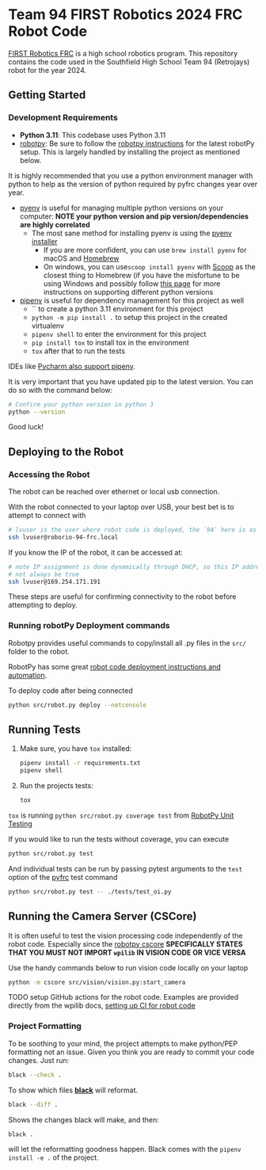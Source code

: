 # Team 94 FIRST Robotics 2024 FRC Robot Code

[FIRST Robotics FRC] is a high school robotics program. This repository contains the code used in the
Southfield High School Team 94 (Retrojays) robot for the year 2024.

## Getting Started

### Development Requirements

* **Python 3.11**: This codebase uses Python 3.11
* [robotpy]: Be sure to follow the [robotpy instructions] for the latest robotPy setup. This is largely handled by
  installing the project as mentioned below.

It is highly recommended that you use a python environment manager with python to help as the version of python required
by pyfrc changes year over year.

* [pyenv] is useful for managing multiple python versions on your computer: **NOTE your python version and pip
  version/dependencies are highly correlated**
    * The most sane method for installing pyenv is using the [pyenv installer]
        * If you are more confident, you can use `brew install pyenv` for macOS and [Homebrew]
        * On windows, you can use`scoop install pyenv` with [Scoop] as the closest thing to Homebrew
          (if you have the misfortune to be using Windows and possibly follow [this page] for more instructions on
          supporting different python versions
* [pipenv] is useful for dependency management for this project as well
    * `` to create a python 3.11 environment for this project
    * `python -m pip install .` to setup this project in the created virtualenv
    * `pipenv shell` to enter the environment for this project
    * `pip install tox` to install tox in the environment
    * `tox` after that to run the tests

IDEs like [Pycharm also support pipenv].

It is very important that you have updated pip to the latest version. You can do so with the command below:

```bash
# Confirm your python version in python 3 
python --version
```


Good luck!

## Deploying to the Robot

### Accessing the Robot

The robot can be reached over ethernet or local usb connection.

With the robot connected to your laptop over USB, your best bet is to attempt to connect with

```bash
# lvuser is the user where robot code is deployed, the `94` here is as programmed when flashing the roborio
ssh lvuser@roborio-94-frc.local
```

If you know the IP of the robot, it can be accessed at:

```bash
# note IP assignment is done dynamically through DHCP, so this IP address may
# not always be true
ssh lvuser@169.254.171.191
```

These steps are useful for confirming connectivity to the robot before attempting to deploy.

### Running robotPy Deployment commands

Robotpy provides useful commands to copy/install all .py files in the `src/` folder to the robot.

RobotPy has some great [robot code deployment instructions and automation].

To deploy code after being connected 
```bash
python src/robot.py deploy --netconsole
```

## Running Tests

1. Make sure, you have `tox` installed:

    ```bash
    pipenv install -r requirements.txt
    pipenv shell
    ```

2. Run the projects tests:

   ```bash
   tox
   ```

`tox` is running `python src/robot.py coverage test` from [RobotPy Unit Testing]

If you would like to run the tests without coverage, you can execute

```bash
python src/robot.py test
```

And individual tests can be run by passing pytest arguments to the `test` option of the [pyfrc] test command

```bash
python src/robot.py test -- ./tests/test_oi.py
```

## Running the Camera Server (CSCore)

It is often useful to test the vision processing code independently of the robot code. Especially since the
[robotpy cscore] **SPECIFICALLY STATES THAT YOU MUST NOT IMPORT `wpilib` IN VISION CODE OR VICE VERSA**

Use the handy commands below to run vision code locally on your laptop

```bash
python -m cscore src/vision/vision.py:start_camera
```

TODO setup GitHub actions for the robot code. Examples are provided directly from the wpilib docs,
[setting up CI for robot code]

### Project Formatting

To be soothing to your mind, the project attempts to make python/PEP formatting not an issue. Given you
think you are ready to commit your code changes. Just run:

```bash
black --check .
```

To show which files **[black]** will reformat.

```bash
black --diff .
```

Shows the changes black will make, and then:

```bash
black .
```

will let the reformatting goodness happen. Black comes with the `pipenv install -e .` of the project.


[black]: https://github.com/ambv/black

[FIRST Robotics FRC]: http://www.usfirst.org/

[Homebrew]: https://brew.sh/

[pipenv]: https://github.com/pypa/pipenv

[pyenv]: https://github.com/pyenv/pyenv

[pyenv installer]: https://github.com/pyenv/pyenv-installer

[Pycharm also support pipenv]: https://www.jetbrains.com/help/pycharm/pipenv.html

[pyfrc]: https://github.com/robotpy/pyfrc

[pyfrc instructions]: http://pyfrc.readthedocs.org/en/latest/

[robot code deployment instructions and automation]: https://robotpy.readthedocs.io/en/stable/guide/deploy.html

[robotpy]: https://robotpy.readthedocs.io/en/stable/index.html

[robotpy cscore]: https://robotpy.readthedocs.io/en/stable/vision/roborio.html#image-processing

[robotpy instructions]: https://robotpy.readthedocs.io/en/stable/getting_started.html

[RobotPy Unit Testing]: https://robotpy.readthedocs.io/en/stable/guide/testing.html

[Scoop]: https://scoop.sh/

[setting up CI for robot code]: https://docs.wpilib.org/en/stable/docs/software/advanced-gradlerio/robot-code-ci.html

[this page]: https://github.com/lukesampson/scoop/wiki/Switching-Ruby-and-Python-Versions









